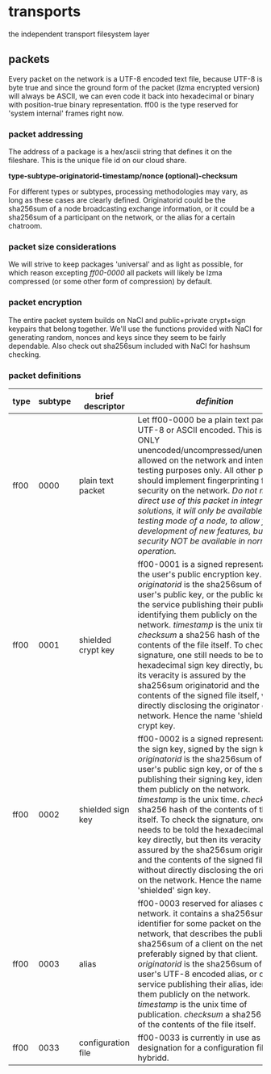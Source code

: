 # transports
the independent transport filesystem layer

## packets

Every packet on the network is a UTF-8 encoded text file, because UTF-8 is byte true and since the ground form of the packet (lzma encrypted version) will always be ASCII, we can even code it back into hexadecimal or binary with position-true binary representation. ff00 is the type reserved for 'system internal' frames right now.

### packet addressing

The address of a package is a hex/ascii string that defines it on the fileshare. This is the unique file id on our cloud share.

**type-subtype-originatorid-timestamp/nonce (optional)-checksum**

For different types or subtypes, processing methodologies may vary, as long as these cases are clearly defined. Originatorid could be the sha256sum of a node broadcasting exchange information, or it could be a sha256sum of a participant on the network, or the alias for a certain chatroom.

### packet size considerations

We will strive to keep packages 'universal' and as light as possible, for which reason excepting *ff00-0000* all packets will likely be lzma compressed (or some other form of compression) by default.  

### packet encryption

The entire packet system builds on NaCl and public+private crypt+sign keypairs that belong together. We'll use the functions provided with NaCl for generating random, nonces and keys since they seem to be fairly dependable. Also check out sha256sum included with NaCl for hashsum checking.

### packet definitions

|**type**|**subtype**|**brief descriptor**|*definition*|
|--|--|--|--|
|ff00|0000|plain text packet|Let ff00-0000 be a plain text packet, UTF-8 or ASCII encoded. This is the ONLY unencoded/uncompressed/unencrypted allowed on the network and intended for testing purposes only. All other packets should implement fingerprinting for security on the network. *Do not make direct use of this packet in integrated solutions, it will only be available in the testing mode of a node, to allow for development of new features, but due to security NOT be available in normal operation.*|
|ff00|0001|shielded crypt key|ff00-0001 is a signed representation of the user's public encryption key. *originatorid* is the sha256sum of the user's public key, or the public key of the service publishing their public key, identifying them publicly on the network. *timestamp* is the unix time. *checksum* a sha256 hash of the contents of the file itself. To check the signature, one still needs to be told the hexadecimal sign key directly, but then its veracity is assured by the sha256sum originatorid and the contents of the signed file itself, without directly disclosing the originator on the network. Hence the name 'shielded' crypt key.|
|ff00|0002|shielded sign key|ff00-0002 is a signed representation of the sign key, signed by the sign key. *originatorid* is the sha256sum of the user's public sign key, or of the service publishing their signing key, identifying them publicly on the network. *timestamp* is the unix time. *checksum* a sha256 hash of the contents of the file itself. To check the signature, one still needs to be told the hexadecimal sign key directly, but then its veracity is assured by the sha256sum originatorid and the contents of the signed file itself, without directly disclosing the originator on the network. Hence the name 'shielded' sign key.|
|ff00|0003|alias|ff00-0003 reserved for aliases on our network. it contains a sha256sum identifier for some packet on the network, that describes the public id or sha256sum of a client on the network, preferably signed by that client. *originatorid* is the sha256sum of the user's UTF-8 encoded alias, or of the service publishing their alias, identifying them publicly on the network. *timestamp* is the unix time of publication. *checksum* a sha256 hash of the contents of the file itself.|
|ff00|0033|configuration file|ff00-0033 is currently in use as the designation for a configuration file for hybridd.|


